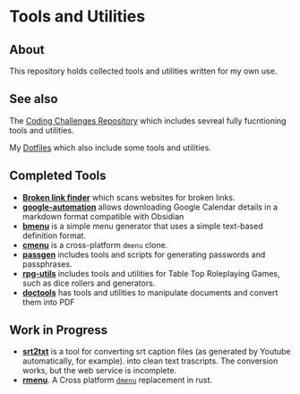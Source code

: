 # Tools and Utilities

## About 

This repository holds collected tools and utilities written for my own use.

## See also 

The [Coding Challenges Repository](https://github.com/bricef/coding-challenges) which includes sevreal fully fucntioning tools and utilities.

My [Dotfiles](https://github.com/bricef/coding-challenges) which also include some tools and utilities.

## Completed Tools

- [**Broken link finder**](./broken-links-finder/) which scans websites for broken links.
- [**google-automation**](./google-automation) allows downloading Google Calendar details in a markdown format compatible with Obsidian
- [**bmenu**](./bmenu/) is a simple menu generator that uses a simple text-based definition format.
- [**cmenu**](./cmenu/) is a cross-platform `dmenu` clone.
- [**passgen**](./passgen/) includes tools and scripts for generating passwords and passphrases.
- [**rpg-utils**](./rpg-utils/) includes tools and utilities for Table Top Roleplaying Games, such as dice rollers and generators.
- [**doctools**](./doctools/) has tools and utilities to manipulate documents and convert them into PDF

## Work in Progress

- [**srt2txt**](./srt2txt/) is a tool for converting srt caption files (as generated by Youtube automatically, for example). into clean text trascripts. The conversion works, but the web service is incomplete.
- [**rmenu**](./rmenu/). A Cross platform [`dmenu`](https://tools.suckless.org/dmenu/) replacement in rust.
